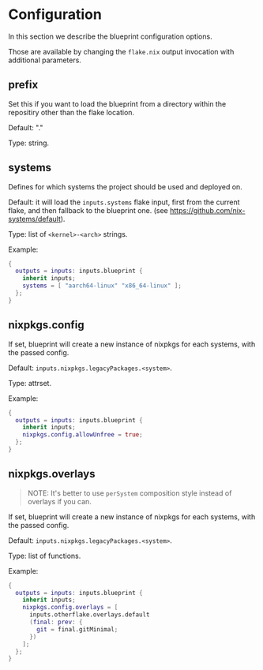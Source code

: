 # Configuration

In this section we describe the blueprint configuration options.

Those are available by changing the `flake.nix` output invocation with additional parameters.

## prefix

Set this if you want to load the blueprint from a directory within the repositiry other than the flake location.

Default: "."

Type: string.

## systems

Defines for which systems the project should be used and deployed on.

Default: it will load the `inputs.systems` flake input, first from the current flake, and then fallback to the blueprint one. (see <https://github.com/nix-systems/default>).

Type: list of `<kernel>-<arch>` strings.

Example:

```nix
{
  outputs = inputs: inputs.blueprint {
    inherit inputs;
    systems = [ "aarch64-linux" "x86_64-linux" ];
  };
}
```

## nixpkgs.config

If set, blueprint will create a new instance of nixpkgs for each systems, with the passed config.

Default: `inputs.nixpkgs.legacyPackages.<system>`.

Type: attrset.

Example:

```nix
{
  outputs = inputs: inputs.blueprint {
    inherit inputs;
    nixpkgs.config.allowUnfree = true;
  };
}
```

## nixpkgs.overlays

> NOTE: It's better to use `perSystem` composition style instead of overlays if you can.

If set, blueprint will create a new instance of nixpkgs for each systems, with the passed config.

Default: `inputs.nixpkgs.legacyPackages.<system>`.

Type: list of functions.

Example:

```nix
{
  outputs = inputs: inputs.blueprint {
    inherit inputs;
    nixpkgs.config.overlays = [
      inputs.otherflake.overlays.default
      (final: prev: {
        git = final.gitMinimal;
      })
    ];
  };
}
```
